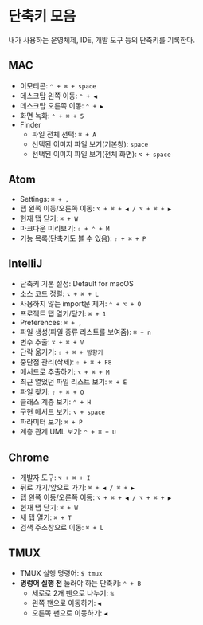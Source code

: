 # 단축키 모음
내가 사용하는 운영체제, IDE, 개발 도구 등의 단축키를 기록한다.


## MAC
- 이모티콘: `⌃ + ⌘ + space`
- 데스크탑 왼쪽 이동: `⌃ + ◀︎`
- 데스크탑 오른쪽 이동: `⌃ + ▶︎`
- 화면 녹화: `⌃ + ⌘ + 5`
- Finder
  - 파일 전체 선택: `⌘ + A`
  - 선택된 이미지 파일 보기(기본창): `space`
  - 선택된 이미지 파일 보기(전체 화면): `⌥ + space`


## Atom
- Settings: `⌘ + ,`
- 탭 왼쪽 이동/오른쪽 이동: `⌥ + ⌘ + ◀︎ / ⌥ + ⌘ + ▶︎`
- 현재 탭 닫기: `⌘ + W`
- 마크다운 미리보기: `⇧ + ⌃ + M`
- 기능 목록(단축키도 볼 수 있음): `⇧ + ⌘ + P`


## IntelliJ
- 단축키 기본 설정: Default for macOS
- 소스 코드 정렬: `⌥ + ⌘ + L`
- 사용하지 않는 import문 제거: `⌃ + ⌥ + O`
- 프로젝트 탭 열기/닫기: `⌘ + 1`
- Preferences: `⌘ + ,`
- 파일 생성(파일 종류 리스트를 보여줌): `⌘ + n`
- 변수 추출: `⌥ + ⌘ + V`
- 단락 옮기기: `⇧ + ⌘ + 방향키`
- 중단점 관리(삭제): `⇧ + ⌘ + F8`
- 메서드로 추출하기: `⌥ + ⌘ + M`
- 최근 열었던 파일 리스트 보기: `⌘ + E`
- 파일 찾기: `⇧ + ⌘ + O`
- 클래스 계층 보기: `⌃ + H`
- 구현 메서드 보기: `⌥ + space`
- 파라미터 보기: `⌘ + P`
- 계층 관계 UML 보기: `⌃ + ⌘ + U`


## Chrome
- 개발자 도구: `⌥ + ⌘ + I`
- 뒤로 가기/앞으로 가기: `⌘ + ◀︎ / ⌘ + ▶︎`
- 탭 왼쪽 이동/오른쪽 이동: `⌥ + ⌘ + ◀︎ / ⌥ + ⌘ + ▶︎`
- 현재 탭 닫기: `⌘ + W`
- 새 탭 열기: `⌘ + T`
- 검색 주소창으로 이동: `⌘ + L`


## TMUX
- TMUX 실행 명령어: `$ tmux`
- **명렁어 실행 전** 눌러야 하는 단축키: `⌃ + B`
  - 세로로 2개 팬으로 나누기: `%`
  - 왼쪽 팬으로 이동하기: `◀︎`
  - 오른쪽 팬으로 이동하기: `◀︎ `
